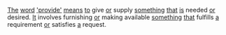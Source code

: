 [The](./the.md) [word](./word.md) ['provide'](./provide.md) [means](./means.md) [to](./to.md) give [or](./or.md) supply [something](./something.md) [that](./that.md) [is](./is.md) needed [or](./or.md) desired. [It](./it.md) involves furnishing [or](./or.md) making available [something](./something.md) [that](./that.md) fulfills [a](./a.md) requirement [or](./or.md) satisfies [a](./a.md) request.